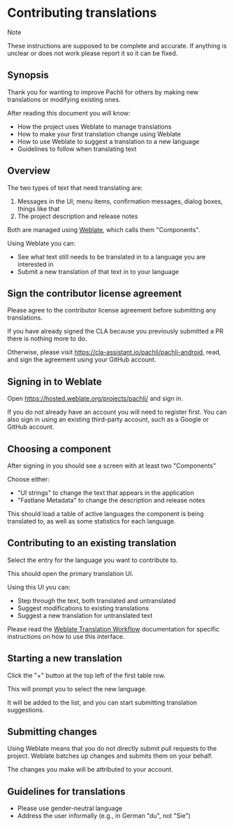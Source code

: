 # Contributing translations

> [!NOTE]
> These instructions are supposed to be complete and accurate. If anything is unclear or does not work please report it so it can be fixed.

## Synopsis

Thank you for wanting to improve Pachli for others by making new translations or modifying existing ones.

After reading this document you will know:

- How the project uses Weblate to manage translations
- How to make your first translation change using Weblate
- How to use Weblate to suggest a translation to a new language
- Guidelines to follow when translating text

## Overview

The two types of text that need translating are:

1. Messages in the UI; menu items, confirmation messages, dialog boxes, things like that
2. The project description and release notes

Both are managed using [Weblate](https://weblate.org), which calls them "Components".

Using Weblate you can:

- See what text still needs to be translated in to a language you are interested in
- Submit a new translation of that text in to your language

## Sign the contributor license agreement

Please agree to the contributor license agreement before submitting any translations.

If you have already signed the CLA because you previously submitted a PR there is nothing more to do.

Otherwise, please visit https://cla-assistant.io/pachli/pachli-android, read, and sign the agreement using your GitHub account.

## Signing in to Weblate

Open https://hosted.weblate.org/projects/pachli/ and sign in.

If you do not already have an account you will need to register first. You can also sign in using an existing third-party account, such as a Google or GitHub account.

## Choosing a component

After signing in you should see a screen with at least two "Components"

Choose either:

- "UI strings" to change the text that appears in the application
- "Fastlane Metadata" to change the description and release notes

This should load a table of active languages the component is being translated to, as well as some statistics for each language.

## Contributing to an existing translation

Select the entry for the language you want to contribute to.

This should open the primary translation UI.

Using this UI you can:

- Step through the text, both translated and untranslated
- Suggest modifications to existing translations
- Suggest a new translation for untranslated text

Please read the [Weblate Translation Workflow](https://docs.weblate.org/en/latest/user/translating.html) documentation for specific instructions on how to use this interface.

## Starting a new translation

Click the "+" button at the top left of the first table row.

This will prompt you to select the new language.

It will be added to the list, and you can start submitting translation suggestions.

## Submitting changes

Using Weblate means that you do not directly submit pull requests to the project. Weblate batches up changes and submits them on your behalf.

The changes you make will be attributed to your account.

## Guidelines for translations

- Please use gender-neutral language
- Address the user informally (e.g., in German "du", not "Sie")
